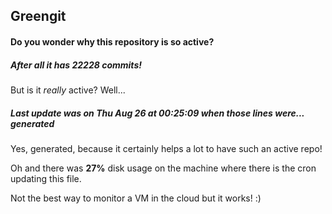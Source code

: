 ## Greengit

#### Do you wonder why this repository is so active?

##### After all it has 22228 commits!

But is it *really* active? Well...

##### Last update was on Thu Aug 26 at 00:25:09 when those lines were... generated

Yes, generated, because it certainly helps a lot to have such an active repo!

Oh and there was **27%** disk usage on the machine
where there is the cron updating this file.

Not the best way to monitor a VM in the cloud but it works! :)
